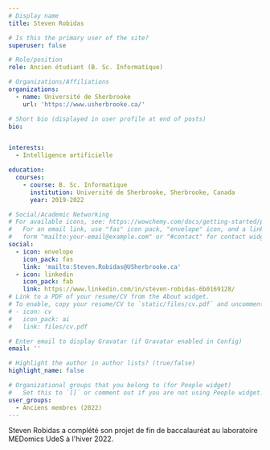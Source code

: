 ```yaml
---
# Display name
title: Steven Robidas

# Is this the primary user of the site?
superuser: false

# Role/position
role: Ancien étudiant (B. Sc. Informatique)

# Organizations/Affiliations
organizations:
  - name: Université de Sherbrooke
    url: 'https://www.usherbrooke.ca/'

# Short bio (displayed in user profile at end of posts)
bio: 


interests:
  - Intelligence artificielle

education:
  courses:
    - course: B. Sc. Informatique
      institution: Université de Sherbrooke, Sherbrooke, Canada
      year: 2019-2022

# Social/Academic Networking
# For available icons, see: https://wowchemy.com/docs/getting-started/page-builder/#icons
#   For an email link, use "fas" icon pack, "envelope" icon, and a link in the
#   form "mailto:your-email@example.com" or "#contact" for contact widget.
social:
  - icon: envelope
    icon_pack: fas
    link: 'mailto:Steven.Robidas@USherbrooke.ca'
  - icon: linkedin
    icon_pack: fab
    link: https://www.linkedin.com/in/steven-robidas-6b0169128/
# Link to a PDF of your resume/CV from the About widget.
# To enable, copy your resume/CV to `static/files/cv.pdf` and uncomment the lines below.
# - icon: cv
#   icon_pack: ai
#   link: files/cv.pdf

# Enter email to display Gravatar (if Gravatar enabled in Config)
email: ''

# Highlight the author in author lists? (true/false)
highlight_name: false

# Organizational groups that you belong to (for People widget)
#   Set this to `[]` or comment out if you are not using People widget.
user_groups:
  - Anciens membres (2022)
---
```


Steven Robidas a complété son projet de fin de baccalauréat au laboratoire MEDomics UdeS à l'hiver 2022.
